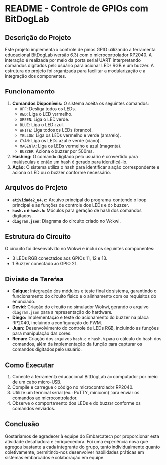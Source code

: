 # README - Controle de GPIOs com BitDogLab

## Descrição do Projeto
Este projeto implementa o controle de pinos GPIO utilizando a ferramenta educacional BitDogLab (versão 6.3) com o microcontrolador RP2040. A interação é realizada por meio da porta serial UART, interpretando comandos digitados pelo usuário para acionar LEDs RGB e um buzzer. A estrutura do projeto foi organizada para facilitar a modularização e a integração dos componentes.

## Funcionamento
1. **Comandos Disponíveis:** O sistema aceita os seguintes comandos:
    - `OFF`: Desliga todos os LEDs.
    - `RED`: Liga o LED vermelho.
    - `GREEN`: Liga o LED verde.
    - `BLUE`: Liga o LED azul.
    - `WHITE`: Liga todos os LEDs (branco).
    - `YELLOW`: Liga os LEDs vermelho e verde (amarelo).
    - `CYAN`: Liga os LEDs azul e verde (ciano).
    - `MAGENTA`: Liga os LEDs vermelho e azul (magenta).
    - `BUZZER`: Aciona o buzzer por 500ms.
2. **Hashing:** O comando digitado pelo usuário é convertido para maiúsculas e então um hash é gerado para identificá-lo.
3. **Ação:** O sistema utiliza o hash para identificar a ação correspondente e aciona o LED ou o buzzer conforme necessário.

## Arquivos do Projeto
- **`atividade2_u4.c`:** Arquivo principal do programa, contendo o loop principal e as funções de controle dos LEDs e do buzzer.
- **`hash.c` e `hash.h`:** Módulos para geração de hash dos comandos digitados.
- **`diagram.json`:** Diagrama do circuito criado no Wokwi.

## Estrutura do Circuito
O circuito foi desenvolvido no Wokwi e inclui os seguintes componentes:
- 3 LEDs RGB conectados aos GPIOs 11, 12 e 13.
- 1 Buzzer conectado ao GPIO 21.

## Divisão de Tarefas
- **Caique:** Integração dos módulos e teste final do sistema, garantindo o funcionamento do circuito físico e o alinhamento com os requisitos do enunciado.
- **Devid:** Criação do circuito no simulador Wokwi, gerando o arquivo `diagram.json` para a representação do hardware.
- **Diego:** Implementação e teste do acionamento do buzzer na placa RP2040, incluindo a configuração do PWM.
- **Juan:** Desenvolvimento do controle de LEDs RGB, incluindo as funções para manipulação das cores.
- **Renan:** Criação dos arquivos `hash.c` e `hash.h` para o cálculo do hash dos comandos, além da implementação da função para capturar os comandos digitados pelo usuário.

## Como Executar
1. Conecte a ferramenta educacional BitDogLab ao computador por meio de um cabo micro-USB.
2. Compile e carregue o código no microcontrolador RP2040.
3. Utilize um terminal serial (ex.: PuTTY, minicom) para enviar os comandos ao microcontrolador.
4. Observe o comportamento dos LEDs e do buzzer conforme os comandos enviados.

## Conclusão
Gostaríamos de agradecer à equipe do Embarcatech por proporcionar esta atividade desafiadora e enriquecedora. Foi uma experiência nova que agregou bastante a cada integrante do grupo, tanto individualmente quanto coletivamente, permitindo-nos desenvolver habilidades práticas em sistemas embarcados e colaboração em equipe.

